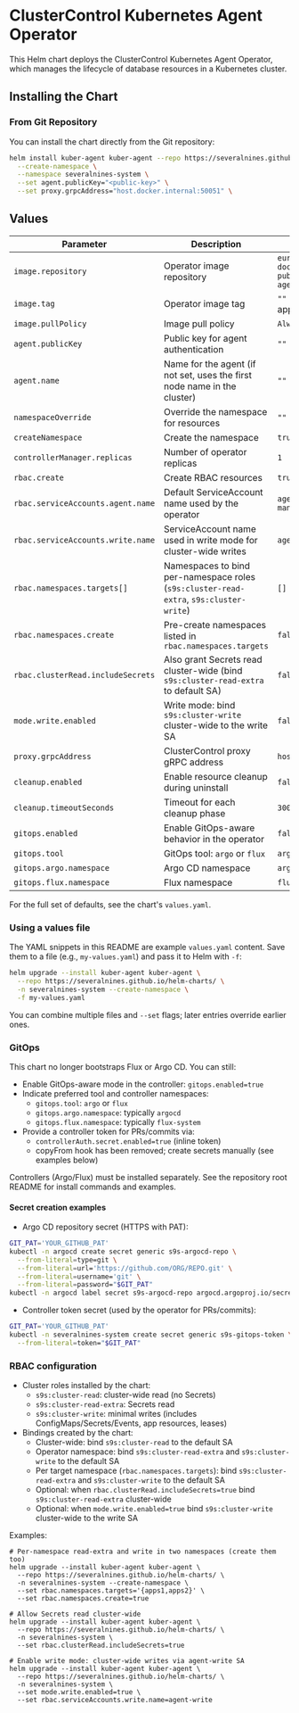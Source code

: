 # ClusterControl Kubernetes Agent Operator


This Helm chart deploys the ClusterControl Kubernetes Agent Operator, which manages the lifecycle of database resources in a Kubernetes cluster.


## Installing the Chart

### From Git Repository

You can install the chart directly from the Git repository:

```bash
helm install kuber-agent kuber-agent --repo https://severalnines.github.io/helm-charts/ \
  --create-namespace \
  --namespace severalnines-system \
  --set agent.publicKey="<public-key>" \
  --set proxy.grpcAddress="host.docker.internal:50051" \
```

## Values

| Parameter                                 | Description                                                                                                         | Default                                                                |
|-------------------------------------------|---------------------------------------------------------------------------------------------------------------------|------------------------------------------------------------------------|
| `image.repository`                        | Operator image repository                                                                                           | `europe-docker.pkg.dev/severalnines-public/clustercontrol/kuber-agent` |
| `image.tag`                               | Operator image tag                                                                                                  | `""` (defaults to chart appVersion)                                    |
| `image.pullPolicy`                        | Image pull policy                                                                                                   | `Always`                                                               |
| `agent.publicKey`                         | Public key for agent authentication                                                                                 | `""`                                                                   |
| `agent.name`                              | Name for the agent (if not set, uses the first node name in the cluster)                                            | `""`                                                                   |
| `namespaceOverride`                       | Override the namespace for resources                                                                                | `""`                                                                   |
| `createNamespace`                         | Create the namespace                                                                                                | `true`                                                                 |
| `controllerManager.replicas`              | Number of operator replicas                                                                                         | `1`                                                                    |
| `rbac.create`                             | Create RBAC resources                                                                                               | `true`                                                                 |
| `rbac.serviceAccounts.agent.name`         | Default ServiceAccount name used by the operator                                                                    | `agent-operator-controller-manager`                                    |
| `rbac.serviceAccounts.write.name`         | ServiceAccount name used in write mode for cluster-wide writes                                                      | `agent-write`                                                          |
| `rbac.namespaces.targets[]`               | Namespaces to bind per-namespace roles (`s9s:cluster-read-extra`, `s9s:cluster-write`)                             | `[]`                                                                   |
| `rbac.namespaces.create`                  | Pre-create namespaces listed in `rbac.namespaces.targets`                                                           | `false`                                                                |
| `rbac.clusterRead.includeSecrets`         | Also grant Secrets read cluster-wide (bind `s9s:cluster-read-extra` to default SA)                                  | `false`                                                                |
| `mode.write.enabled`                      | Write mode: bind `s9s:cluster-write` cluster-wide to the write SA                                                   | `false`                                                                |
| `proxy.grpcAddress`                       | ClusterControl proxy gRPC address                                                                                   | `host.docker.internal:50051`                                           |
| `cleanup.enabled`                         | Enable resource cleanup during uninstall                                                                            | `false`                                                                |
| `cleanup.timeoutSeconds`                  | Timeout for each cleanup phase                                                                                      | `300`                                                                  |
| `gitops.enabled`                          | Enable GitOps-aware behavior in the operator                                                                        | `false`                                                                |
| `gitops.tool`                             | GitOps tool: `argo` or `flux`                                                                                       | `argo`                                                                 |
| `gitops.argo.namespace`                   | Argo CD namespace                                                                                                   | `argocd`                                                               |
| `gitops.flux.namespace`                   | Flux namespace                                                                                                      | `flux-system`                                                          |

For the full set of defaults, see the chart's `values.yaml`.

### Using a values file

The YAML snippets in this README are example `values.yaml` content. Save them to a file (e.g., `my-values.yaml`) and pass it to Helm with `-f`:

```bash
helm upgrade --install kuber-agent kuber-agent \
  --repo https://severalnines.github.io/helm-charts/ \
  -n severalnines-system --create-namespace \
  -f my-values.yaml
```

You can combine multiple files and `--set` flags; later entries override earlier ones.

### GitOps

This chart no longer bootstraps Flux or Argo CD. You can still:

- Enable GitOps-aware mode in the controller: `gitops.enabled=true`
- Indicate preferred tool and controller namespaces:
  - `gitops.tool`: `argo` or `flux`
  - `gitops.argo.namespace`: typically `argocd`
  - `gitops.flux.namespace`: typically `flux-system`
- Provide a controller token for PRs/commits via:
  - `controllerAuth.secret.enabled=true` (inline token)
  - copyFrom hook has been removed; create secrets manually (see examples below)

Controllers (Argo/Flux) must be installed separately. See the repository root README for install commands and examples.

#### Secret creation examples

- Argo CD repository secret (HTTPS with PAT):
```bash
GIT_PAT='YOUR_GITHUB_PAT'
kubectl -n argocd create secret generic s9s-argocd-repo \
  --from-literal=type=git \
  --from-literal=url='https://github.com/ORG/REPO.git' \
  --from-literal=username='git' \
  --from-literal=password="$GIT_PAT"
kubectl -n argocd label secret s9s-argocd-repo argocd.argoproj.io/secret-type=repository --overwrite
```

- Controller token secret (used by the operator for PRs/commits):
```bash
GIT_PAT='YOUR_GITHUB_PAT'
kubectl -n severalnines-system create secret generic s9s-gitops-token \
  --from-literal=token="$GIT_PAT"
```

### RBAC configuration

- Cluster roles installed by the chart:
  - `s9s:cluster-read`: cluster-wide read (no Secrets)
  - `s9s:cluster-read-extra`: Secrets read
  - `s9s:cluster-write`: minimal writes (includes ConfigMaps/Secrets/Events, app resources, leases)
- Bindings created by the chart:
  - Cluster-wide: bind `s9s:cluster-read` to the default SA
  - Operator namespace: bind `s9s:cluster-read-extra` and `s9s:cluster-write` to the default SA
  - Per target namespace (`rbac.namespaces.targets`): bind `s9s:cluster-read-extra` and `s9s:cluster-write` to the default SA
  - Optional: when `rbac.clusterRead.includeSecrets=true` bind `s9s:cluster-read-extra` cluster-wide
  - Optional: when `mode.write.enabled=true` bind `s9s:cluster-write` cluster-wide to the write SA

Examples:

```
# Per-namespace read-extra and write in two namespaces (create them too)
helm upgrade --install kuber-agent kuber-agent \
  --repo https://severalnines.github.io/helm-charts/ \
  -n severalnines-system --create-namespace \
  --set rbac.namespaces.targets='{apps1,apps2}' \
  --set rbac.namespaces.create=true

# Allow Secrets read cluster-wide
helm upgrade --install kuber-agent kuber-agent \
  --repo https://severalnines.github.io/helm-charts/ \
  -n severalnines-system \
  --set rbac.clusterRead.includeSecrets=true

# Enable write mode: cluster-wide writes via agent-write SA
helm upgrade --install kuber-agent kuber-agent \
  --repo https://severalnines.github.io/helm-charts/ \
  -n severalnines-system \
  --set mode.write.enabled=true \
  --set rbac.serviceAccounts.write.name=agent-write
```
